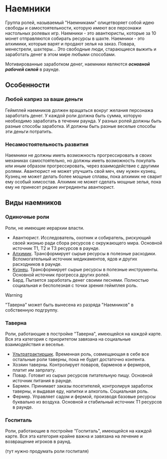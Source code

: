 # Наемники

Группа ролей, называемый "Наемниками" олицетворяет собой идею свободы и самостоятельности, которую имеют все персонажи настольных ролевых игр.
Наемники - это авантюристы, которые за 10 монет отправляются собирать ресурсы в шахте. Наемники - это алхимики, которые варят и продают зелья на заказ. Повара, менестрели, шахтеры... Это свободные люди, старающиеся выжить и заработать денег в этом мире любыми способами.

Мотивированные заработком денег, наемники являются _**основной рабочей силой**_ в раунде. 

## Особенности

### Любой каприз за ваши деньги
Геймплей наемников должен вращаться вокруг желания персонажа заработать денег. У каждой роли должна быть сумма, которую необходимо заработать в течении раунда. У разных ролей должны быть разные способы заработка. И должны быть разные веселые способы эти деньги потратить. 

### Несамостоятельность развития
Наемники не должны иметь возможность прогрессировать в своих механиках самостоятельно, но должны иметь возможность покупать или иным образом прогрессировать, через взаимодействие с другими ролями. Авантюрист не может улучшить свой меч, ему нужен кузнец. Кузнец не может делать более мощные сплавы, пока алхимик не сварит ему особый химсостав. Алхимик не может сделать мощные зелья, пока ему не принесет редкие ингредиенты авантюрист.

## Виды наемников

### Одиночные роли
Роли, не имеющие иерархии власти.
- Авантюрист. Исследователь, охотник и собиратель, рискующий своей жизнью ради сбора ресурсов с окружающего мира. Основной источник Т1, Т2 и Т3 ресурсов в раунде.
- [Алхимик](https://github.com/crystallpunk-14/crystall-punk-14/wiki/Role:-Alchemist-%5BRU%5D). Трансформирует сырые ресурсы в полезные расходики. Вспомогательный источник медикаментов, ядов и других расходников в раунде.
- [Кузнец](https://github.com/crystallpunk-14/crystall-punk-14/wiki/Role:-Blacksmith-%5BRU%5D). Трансформирует сырые ресурсы в полезные инструменты. Основной источник прогресса других ролей.
- Бард. Пытается заработать денег своими песнями. Полностью социальная и бесполезная с точки зрения геймплея роль.


> [!WARNING]
> "Таверна" может быть вынесена из разряда "Наемников" в собственную подгруппу.

### Таверна
Роли, работающие в постройке "Таверна", имеющейся на каждой карте. Вся эта категория с приоритетом завязана на социальные взаимодействия и веселье.
- [Ультратрактирщик](https://github.com/crystallpunk-14/crystall-punk-14/wiki/Role:--Innkeeper-%5BRU%5D). Временная роль, совмещающая в себе все остальные роли таверны, пока не будет достаточно контента.
- Хозяин таверны. Контролирует поваров, барменов и фермеров, платит им запрлату. 
- Повар. Готовит из сырых ресурсов питательную пищу. Основной источник питания в раунде.
- Бармен. Принимает заказы посетителей, контролируя заработок таверны, и выдавая еду, напитки и алкоголь. Социальная роль. 
- Фермер. Управляет садом и фермой, производя базовые ресурсы буквально из воздуха. Основной и стабильный источник Т1 ресурсов в раунде.

### Госпиталь
Роли, работающие в постройке "Госпиталь", имеющейся на каждой карте. Вся эта категория крайне важна и завязана на лечение и возвращение игроков в раунд.

(тут нужно продумать роли госпиталя)